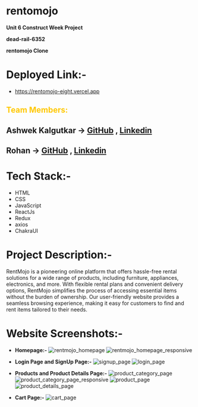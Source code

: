 # rentomojo

**Unit 6 Construct Week Project**

**dead-rail-6352**

**rentomojo Clone**

# Deployed Link:-
- https://rentomojo-eight.vercel.app

## <span style="color:rgb(255, 200, 0)"> Team Members: </span>

## Ashwek Kalgutkar -> [GitHub](https://github.com/ashwekkalgutkar) , [Linkedin](https://www.linkedin.com/in/ashwek-kalgutkar/)

## Rohan -> [GitHub](https://github.com/RohanKansara01) , [Linkedin](https://www.linkedin.com/in/rohankansara/)

# Tech Stack:-
- HTML
- CSS
- JavaScript
- ReactJs
- Redux
- axios
- ChakraUI

# Project Description:-

RentMojo is a pioneering online platform that offers hassle-free rental solutions for a wide range of products, including furniture, appliances, electronics, and more. With flexible rental plans and convenient delivery options, RentMojo simplifies the process of accessing essential items without the burden of ownership. Our user-friendly website provides a seamless browsing experience, making it easy for customers to find and rent items tailored to their needs.

# Website Screenshots:-

- **Homepage:-**
![rentmojo_homepage](https://github.com/ashwekkalgutkar/rentomojo/assets/142526317/1809443d-e62b-4c17-afa2-cfb185b67ffc)
![rentmojo_homepage_responsive](https://github.com/ashwekkalgutkar/rentomojo/assets/142526317/f8a5356d-c495-449b-9298-e814c7678855)

- **Login Page and SignUp Page:-**
![signup_page](https://github.com/ashwekkalgutkar/rentomojo/assets/142526317/a32e2f96-55b9-479a-aa51-85946d75a8a0)
![login_page](https://github.com/ashwekkalgutkar/rentomojo/assets/142526317/db382178-1391-470e-9f33-871e2cc49581)

- **Products and Product Details Page:-**
![product_category_page](https://github.com/ashwekkalgutkar/rentomojo/assets/142526317/4a970f3d-c311-4c84-bfe7-dea5afbec23a)
![product_category_page_responsive](https://github.com/ashwekkalgutkar/rentomojo/assets/142526317/cab23748-450d-436f-9d56-08f6b06d0ed3)
![product_page](https://github.com/ashwekkalgutkar/rentomojo/assets/142526317/44631c49-850c-4d39-aa33-bcd8525fc84b)
![product_details_page](https://github.com/ashwekkalgutkar/rentomojo/assets/142526317/8f81f70a-6f93-4e2b-8deb-f01df3328e86)

- **Cart Page:-**
![cart_page](https://github.com/ashwekkalgutkar/rentomojo/assets/142526317/39b12079-1325-4b28-9531-4aceb2935e85)
